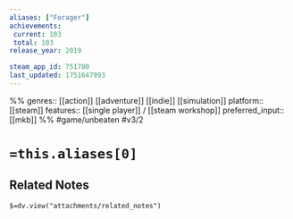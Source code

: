 ```yaml
---
aliases: ["Forager"]
achievements:
 current: 103
 total: 103
release_year: 2019

steam_app_id: 751780
last_updated: 1751647993
---
```

%%
genres:: [[action]] [[adventure]] [[indie]] [[simulation]]
platform:: [[steam]]
features:: [[single player]] / [[steam workshop]]
preferred_input:: [[mkb]]
%%
#game/unbeaten
#v3/2

# `=this.aliases[0]`
## Related Notes
`$=dv.view("attachments/related_notes")`